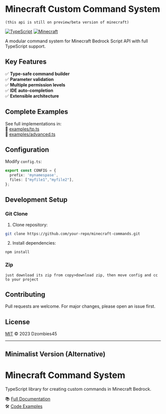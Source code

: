 # Minecraft Custom Command System
```
(this api is still on preview/beta version of minecraft)
```

[![TypeScript](https://img.shields.io/badge/TypeScript-4.9%2B-blue)](https://www.typescriptlang.org/)
[![Minecraft](https://img.shields.io/badge/Minecraft-Bedrock_1.21%2B-green)](https://www.minecraft.net/)

A modular command system for Minecraft Bedrock Script API with full TypeScript support.

## Key Features

✅ **Type-safe command builder**  
✅ **Parameter validation**  
✅ **Multiple permission levels**  
✅ **IDE auto-completion**  
✅ **Extensible architecture**

## Complete Examples

See full implementations in:  
📁 [examples/tp.ts](./example/tp.ts)  
📁 [examples/advanced.ts](./example/advanced.ts)

## Configuration

Modify `config.ts`:
```typescript
export const CONFIG = {
  prefix: 'mynamespase',
  files: ["myfile1","myfile2"],
};
```

## Development Setup

### Git Clone

1. Clone repository:
```bash
git clone https://github.com/your-repo/minecraft-commands.git
```

2. Install dependencies:
```bash
npm install
```

### Zip
```
just download its zip from copy>download zip, then move config and cc to your project
```

## Contributing

Pull requests are welcome. For major changes, please open an issue first.

## License

[MIT](./LICENSE) © 2023 Dzombies45

---

## Minimalist Version (Alternative)


# Minecraft Command System

TypeScript library for creating custom commands in Minecraft Bedrock.


📚 [Full Documentation](./DOCS.md)  
🛠 [Code Examples](./examples)  
